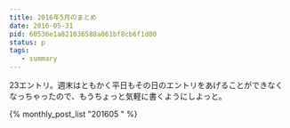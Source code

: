 ```yaml
---
title: 2016年5月のまとめ
date: 2016-05-31
pid: 60536e1a821036588a861bf8cb6f1d00
status: p
tags:
   - summary
---
```


23エントリ。週末はともかく平日もその日のエントリをあげることができなくなっちゃったので、もうちょっと気軽に書くようにしよっと。

{% monthly_post_list "201605 " %}